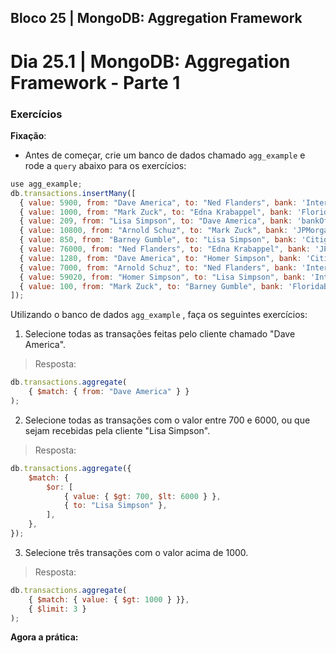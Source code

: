 ## Bloco 25 | MongoDB: Aggregation Framework
# Dia 25.1 | MongoDB: Aggregation Framework - Parte 1

### Exercícios

**Fixação**:
- Antes de começar, crie um banco de dados chamado `agg_example` e rode a `query` abaixo para os exercícios:
```jsx
use agg_example;
db.transactions.insertMany([
  { value: 5900, from: "Dave America", to: "Ned Flanders", bank: 'International' },
  { value: 1000, from: "Mark Zuck", to: "Edna Krabappel", bank: 'FloridaBank' },
  { value: 209, from: "Lisa Simpson", to: "Dave America", bank: 'bankOfAmerica' },
  { value: 10800, from: "Arnold Schuz", to: "Mark Zuck", bank: 'JPMorgan' },
  { value: 850, from: "Barney Gumble", to: "Lisa Simpson", bank: 'Citigroup' },
  { value: 76000, from: "Ned Flanders", to: "Edna Krabappel", bank: 'JPMorgan' },
  { value: 1280, from: "Dave America", to: "Homer Simpson", bank: 'Citigroup' },
  { value: 7000, from: "Arnold Schuz", to: "Ned Flanders", bank: 'International' },
  { value: 59020, from: "Homer Simpson", to: "Lisa Simpson", bank: 'International' },
  { value: 100, from: "Mark Zuck", to: "Barney Gumble", bank: 'FloridaBank' },
]);
```

Utilizando o banco de dados `agg_example` , faça os seguintes exercícios:

1. Selecione todas as transações feitas pelo cliente chamado "Dave America".
> Resposta:
```jsx
db.transactions.aggregate(
    { $match: { from: "Dave America" } }
);
```
2. Selecione todas as transações com o valor entre 700 e 6000, ou que sejam recebidas pela cliente "Lisa Simpson".
> Resposta:
```jsx
db.transactions.aggregate({
    $match: {
        $or: [
            { value: { $gt: 700, $lt: 6000 } },
            { to: "Lisa Simpson" },
        ],
    },
});
```
3. Selecione três transações com o valor acima de 1000.
> Resposta:
```jsx
db.transactions.aggregate(
    { $match: { value: { $gt: 1000 } }},
    { $limit: 3 }
);
```


**Agora a prática:**